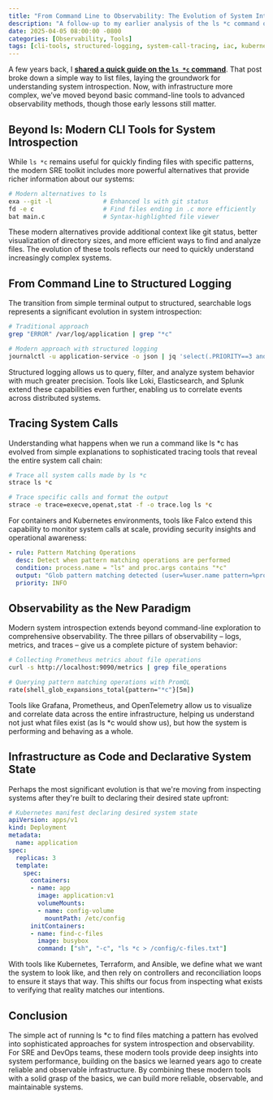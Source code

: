 ```yaml
---
title: "From Command Line to Observability: The Evolution of System Introspection"
description: "A follow-up to my earlier analysis of the ls *c command on Medium."
date: 2025-04-05 08:00:00 -0800
categories: [Observability, Tools]
tags: [cli-tools, structured-logging, system-call-tracing, iac, kubernetes, prometheus, grafana]
---
```


A few years back, I [**shared a quick guide on the `ls *c` command**](https://medium.com/@webrickh/what-happens-when-you-type-ls-c-7c72166a9114). That post broke down a simple way to list files, laying the groundwork for understanding system introspection. Now, with infrastructure more complex, we’ve moved beyond basic command-line tools to advanced observability methods, though those early lessons still matter.

## Beyond ls: Modern CLI Tools for System Introspection
While `ls *c` remains useful for quickly finding files with specific patterns, the modern SRE toolkit includes more powerful alternatives that provide richer information about our systems:

```bash
# Modern alternatives to ls
exa --git -l              # Enhanced ls with git status
fd -e c                   # Find files ending in .c more efficiently
bat main.c                # Syntax-highlighted file viewer
```

These modern alternatives provide additional context like git status, better visualization of directory sizes, and more efficient ways to find and analyze files. The evolution of these tools reflects our need to quickly understand increasingly complex systems.

## From Command Line to Structured Logging
The transition from simple terminal output to structured, searchable logs represents a significant
evolution in system introspection:

```bash
# Traditional approach
grep "ERROR" /var/log/application | grep "*c"

# Modern approach with structured logging
journalctl -u application-service -o json | jq 'select(.PRIORITY==3 and .MESSAGE | contains("*c"))'
```

Structured logging allows us to query, filter, and analyze system behavior with much greater precision. Tools like Loki, Elasticsearch, and Splunk extend these capabilities even further, enabling us to
correlate events across distributed systems.

## Tracing System Calls
Understanding what happens when we run a command like ls *c has evolved from simple explanations to sophisticated tracing tools that reveal the entire system call chain:

```bash
# Trace all system calls made by ls *c
strace ls *c

# Trace specific calls and format the output
strace -e trace=execve,openat,stat -f -o trace.log ls *c
```

For containers and Kubernetes environments, tools like Falco extend this capability to monitor system calls at scale, providing security insights and operational awareness:

```yaml
- rule: Pattern Matching Operations
  desc: Detect when pattern matching operations are performed
  condition: process.name = "ls" and proc.args contains "*c"
  output: "Glob pattern matching detected (user=%user.name pattern=%proc.args)"
  priority: INFO
```

## Observability as the New Paradigm
Modern system introspection extends beyond command-line exploration to comprehensive observability. The three pillars of observability – logs, metrics, and traces – give us a complete picture
of system behavior:

```bash
# Collecting Prometheus metrics about file operations
curl -s http://localhost:9090/metrics | grep file_operations

# Querying pattern matching operations with PromQL
rate(shell_glob_expansions_total{pattern="*c"}[5m])
```

Tools like Grafana, Prometheus, and OpenTelemetry allow us to visualize and correlate data across the entire infrastructure, helping us understand not just what files exist (as ls *c would show us), but how
the system is performing and behaving as a whole.

## Infrastructure as Code and Declarative System State
Perhaps the most significant evolution is that we're moving from inspecting systems after they're built to declaring their desired state upfront:

```yaml
# Kubernetes manifest declaring desired system state
apiVersion: apps/v1
kind: Deployment
metadata:
  name: application
spec:
  replicas: 3
  template:
    spec:
      containers:
      - name: app
        image: application:v1
        volumeMounts:
        - name: config-volume
          mountPath: /etc/config
      initContainers:
      - name: find-c-files
        image: busybox
        command: ["sh", "-c", "ls *c > /config/c-files.txt"]
```

With tools like Kubernetes, Terraform, and Ansible, we define what we want the system to look like, and then rely on controllers and reconciliation loops to ensure it stays that way. This shifts our focus from inspecting what exists to verifying that reality matches our intentions.

## Conclusion
The simple act of running ls *c to find files matching a pattern has evolved into sophisticated approaches for system introspection and observability. For SRE and DevOps teams, these modern tools provide deep insights into system performance, building on the basics we learned years ago to create reliable and observable infrastructure. By combining these modern tools with a solid grasp of the basics, we can build more reliable, observable, and maintainable systems.
